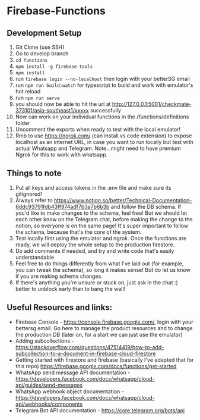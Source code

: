 # Firebase-Functions

## Development Setup

1. Git Clone (use SSH)
2. Go to develop branch
3. `cd functions`
4. `npm install -g firebase-tools`
5. `npm install`
6. run `firebase login --no-localhost` then login with your betterSG email
7. run `npm run build:watch` for typescript to build and work with emulator's hot reload
8. run `npm run serve`
9. you should now be able to hit the url at http://127.0.0.1:5001/checkmate-373101/asia-southeast1/xxxxx successfully
10.  Now can work on your individual functions in the /functions/definitions folder
11. Uncomment the exports when ready to test with the local emulator!
12. Rmb to use https://ngrok.com/ (can install vs code extension) to expose localhost as an internet URL, in case you want to run locally but test with actual Whatsapp and Telegram. Note...might need to have premium Ngrok for this to work with whatsapp.

## Things to note
1. Put all keys and access tokens in the .env file and make sure its gitignored!
2. Always refer to https://www.notion.so/better/Technical-Documentation-6ddc93791fdb43ff974adf7b3a7b6b3b and follow the DB schema. If you'd like to make changes to the schema, feel free! But we should let each other know on the Telegram chat, before making the change to the notion, so everyone is on the same page! It's super important to follow the schema, because that's the core of the system.
3. Test locally first using the emulator and ngrok. Once the functions are ready, we will deploy the whole setup to the production firestore.
4. Do add comments if needed, and try and write code that's easily understandable
5. Feel free to do things differently from what I've laid out (for example, you can tweak the schema), so long it makes sense! But do let us know if you are making schema changes.
6. If there's anything you're unsure or stuck on, just ask in the chat :) better to unblock early than to bang the wall!

## Useful Resources and links:
- Firebase Console - https://console.firebase.google.com/, login with your bettersg email. Go here to manage the product resources and to change the production DB (later on, for a start we can just use the emulator)
- Adding subcollections - https://stackoverflow.com/questions/47514419/how-to-add-subcollection-to-a-document-in-firebase-cloud-firestore
- Getting started with firestore and firebase (basically I've adapted that for this repo) https://firebase.google.com/docs/functions/get-started
- WhatsApp send message API documentation - https://developers.facebook.com/docs/whatsapp/cloud-api/guides/send-messages
- WhatsApp webhook object documentation - https://developers.facebook.com/docs/whatsapp/cloud-api/webhooks/components
- Telegram Bot API documentation - https://core.telegram.org/bots/api

